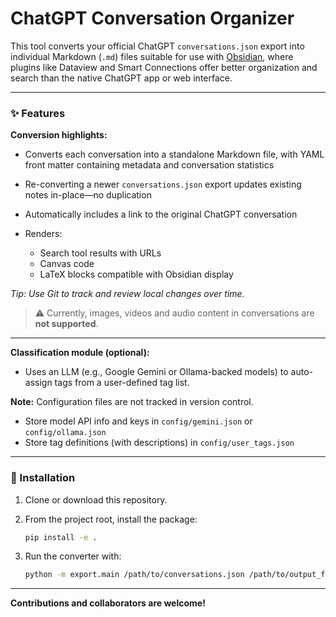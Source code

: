 # ChatGPT Conversation Organizer

This tool converts your official ChatGPT `conversations.json` export into individual Markdown (`.md`) files suitable for use with [Obsidian](https://obsidian.md/),
where plugins like Dataview and Smart Connections offer better organization and search than the native ChatGPT app or web interface.

---

### ✨ Features

**Conversion highlights:**

* Converts each conversation into a standalone Markdown file, with YAML front matter containing metadata and conversation statistics
* Re-converting a newer `conversations.json` export updates existing notes in-place—no duplication
* Automatically includes a link to the original ChatGPT conversation
* Renders:

  * Search tool results with URLs
  * Canvas code
  * LaTeX blocks compatible with Obsidian display

*Tip: Use Git to track and review local changes over time.*

> ⚠️ Currently, images, videos and audio content in conversations are **not supported**.

---

**Classification module (optional):**

* Uses an LLM (e.g., Google Gemini or Ollama-backed models) to auto-assign tags from a user-defined tag list.

**Note:** Configuration files are not tracked in version control.

* Store model API info and keys in `config/gemini.json` or `config/ollama.json`
* Store tag definitions (with descriptions) in `config/user_tags.json`

---

### 🔧 Installation

1. Clone or download this repository.

2. From the project root, install the package:

   ```bash
   pip install -e .
   ```

3. Run the converter with:

   ```bash
   python -m export.main /path/to/conversations.json /path/to/output_folder/
   ```

---

**Contributions and collaborators are welcome!**
